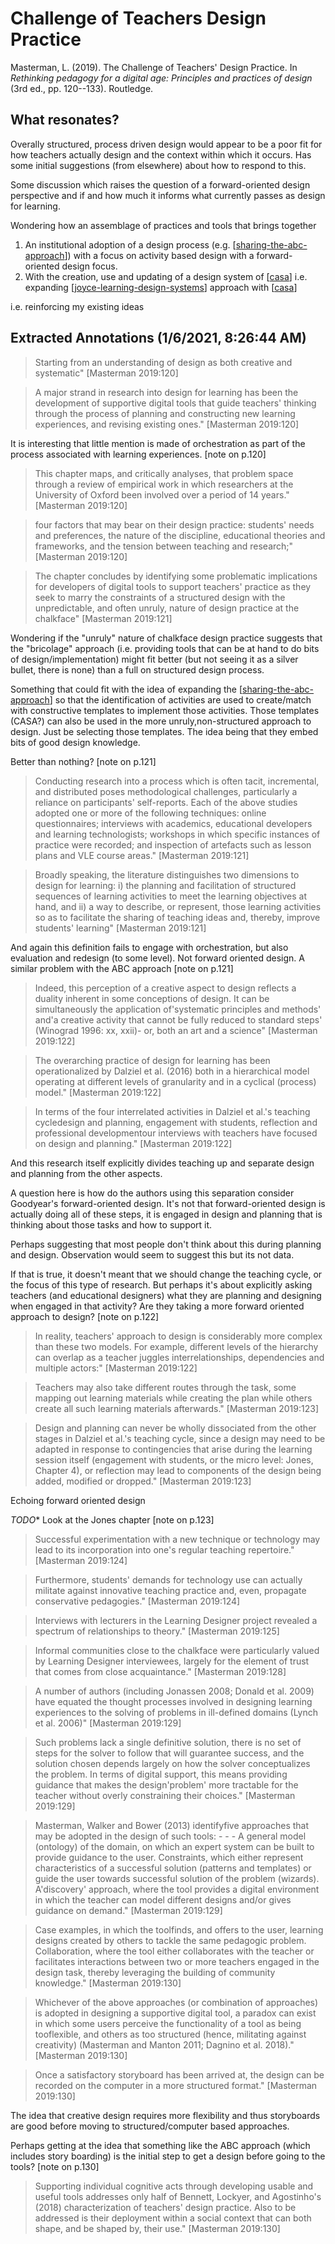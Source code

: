 # Challenge of Teachers Design Practice

Masterman, L. (2019). The Challenge of Teachers' Design Practice. In *Rethinking pedagogy for a digital age: Principles and practices of design* (3rd ed., pp. 120--133). Routledge.

## What resonates?

Overally structured, process driven design would appear to be a poor fit for how teachers actually design and the context within which it occurs. Has some initial suggestions (from elsewhere) about how to respond to this.

Some discussion which raises the question of a forward-oriented design perspective and if and how much it informs what currently passes as design for learning.

Wondering how an assemblage of practices and tools that brings together 

1. An institutional adoption of a design process (e.g. [[sharing-the-abc-approach]]) with a focus on activity based design with a forward-oriented design focus.
2. With the creation, use and updating of a design system of [[casa]] i.e. expanding [[joyce-learning-design-systems]] approach with [[casa]]

i.e. reinforcing my existing ideas

## Extracted Annotations (1/6/2021, 8:26:44 AM)

> Starting from an understanding of design as both creative and systematic" [Masterman 2019:120]

> A major strand in research into design for learning has been the development of supportive digital tools that guide teachers' thinking through the process of planning and constructing new learning experiences, and revising existing ones." [Masterman 2019:120]

It is interesting that little mention is made of orchestration as part of the process associated with learning experiences. [note on p.120]

> This chapter maps, and critically analyses, that problem space through a review of empirical work in which researchers at the University of Oxford been involved over a period of 14 years." [Masterman 2019:120]

> four factors that may bear on their design practice: students' needs and preferences, the nature of the discipline, educational theories and frameworks, and the tension between teaching and research;" [Masterman 2019:120]

> The chapter concludes by identifying some problematic implications for developers of digital tools to support teachers' practice as they seek to marry the constraints of a structured design with the unpredictable, and often unruly, nature of design practice at the chalkface" [Masterman 2019:121]

Wondering if the "unruly" nature of chalkface design practice suggests that the "bricolage" approach (i.e. providing tools that can be at hand to do bits of design/implementation) might fit better (but not seeing it as a silver bullet, there is none) than a full on structured design process.

Something that could fit with the idea of expanding the [[sharing-the-abc-approach]] so that the identification of activities are used to create/match with constructive templates to implement those activities. Those templates (CASA?) can also be used in the more unruly,non-structured approach to design. Just be selecting those templates. The idea being that they embed bits of good design knowledge.

Better than nothing? [note on p.121]

> Conducting research into a process which is often tacit, incremental, and distributed poses methodological challenges, particularly a reliance on participants' self-reports. Each of the above studies adopted one or more of the following techniques: online questionnaires; interviews with academics, educational developers and learning technologists; workshops in which specific instances of practice were recorded; and inspection of artefacts such as lesson plans and VLE course areas." [Masterman 2019:121]

> Broadly speaking, the literature distinguishes two dimensions to design for learning: i) the planning and facilitation of structured sequences of learning activities to meet the learning objectives at hand, and ii) a way to describe, or represent, those learning activities so as to facilitate the sharing of teaching ideas and, thereby, improve students' learning" [Masterman 2019:121]

And again this definition fails to engage with orchestration, but also evaluation and redesign (to some level). Not forward oriented design. A similar problem with the ABC approach [note on p.121]

> Indeed, this perception of a creative aspect to design reflects a duality inherent in some conceptions of design. It can be simultaneously the application of'systematic principles and methods' and'a creative activity that cannot be fully reduced to standard steps' (Winograd 1996: xx, xxii)- or, both an art and a science" [Masterman 2019:122]

> The overarching practice of design for learning has been operationalized by Dalziel et al. (2016) both in a hierarchical model operating at different levels of granularity and in a cyclical (process) model." [Masterman 2019:122]

> In terms of the four interrelated activities in Dalziel et al.'s teaching cycledesign and planning, engagement with students, reflection and professional developmentour interviews with teachers have focused on design and planning." [Masterman 2019:122]

And this research itself explicitly divides teaching up and separate design and planning from the other aspects.

A question here is how do the authors using this separation consider Goodyear's forward-oriented design. It's not that forward-oriented design is actually doing all of these steps, it is engaged in design and planning that is thinking about those tasks and how to support it.

Perhaps suggesting that most people don't think about this during planning and design. Observation would seem to suggest this but its not data.

If that is true, it doesn't meant that we should change the teaching cycle, or the focus of this type of research. But perhaps it's about explicitly asking teachers (and educational designers) what they are planning and designing when engaged in that activity? Are they taking a more forward oriented approach to design? [note on p.122]

> In reality, teachers' approach to design is considerably more complex than these two models. For example, different levels of the hierarchy can overlap as a teacher juggles interrelationships, dependencies and multiple actors:" [Masterman 2019:122]

> Teachers may also take different routes through the task, some mapping out learning materials while creating the plan while others create all such learning materials afterwards." [Masterman 2019:123]

> Design and planning can never be wholly dissociated from the other stages in Dalziel et al.'s teaching cycle, since a design may need to be adapted in response to contingencies that arise during the learning session itself (engagement with students, or the micro level: Jones, Chapter 4), or reflection may lead to components of the design being added, modified or dropped." [Masterman 2019:123]

Echoing forward oriented design

*TODO** Look at the Jones chapter [note on p.123]

> Successful experimentation with a new technique or technology may lead to its incorporation into one's regular teaching repertoire." [Masterman 2019:124]

> Furthermore, students' demands for technology use can actually militate against innovative teaching practice and, even, propagate conservative pedagogies." [Masterman 2019:124]

> Interviews with lecturers in the Learning Designer project revealed a spectrum of relationships to theory." [Masterman 2019:125]

> Informal communities close to the chalkface were particularly valued by Learning Designer interviewees, largely for the element of trust that comes from close acquaintance." [Masterman 2019:128]

> A number of authors (including Jonassen 2008; Donald et al. 2009) have equated the thought processes involved in designing learning experiences to the solving of problems in ill-defined domains (Lynch et al. 2006)" [Masterman 2019:129]

> Such problems lack a single definitive solution, there is no set of steps for the solver to follow that will guarantee success, and the solution chosen depends largely on how the solver conceptualizes the problem. In terms of digital support, this means providing guidance that makes the design'problem' more tractable for the teacher without overly constraining their choices." [Masterman 2019:129]

> Masterman, Walker and Bower (2013) identifyfive approaches that may be adopted in the design of such tools: - - - A general model (ontology) of the domain, on which an expert system can be built to provide guidance to the user. Constraints, which either represent characteristics of a successful solution (patterns and templates) or guide the user towards successful solution of the problem (wizards). A'discovery' approach, where the tool provides a digital environment in which the teacher can model different designs and/or gives guidance on demand." [Masterman 2019:129]

> Case examples, in which the toolfinds, and offers to the user, learning designs created by others to tackle the same pedagogic problem. Collaboration, where the tool either collaborates with the teacher or facilitates interactions between two or more teachers engaged in the design task, thereby leveraging the building of community knowledge." [Masterman 2019:130]

> Whichever of the above approaches (or combination of approaches) is adopted in designing a supportive digital tool, a paradox can exist in which some users perceive the functionality of a tool as being tooflexible, and others as too structured (hence, militating against creativity) (Masterman and Manton 2011; Dagnino et al. 2018)." [Masterman 2019:130]

> Once a satisfactory storyboard has been arrived at, the design can be recorded on the computer in a more structured format." [Masterman 2019:130]

The idea that creative design requires more flexibility and thus storyboards are good before moving to structured/computer based approaches.

Perhaps getting at the idea that something like the ABC approach (which includes story boarding) is the initial step to get a design before going to the tools? [note on p.130]

> Supporting individual cognitive acts through developing usable and useful tools addresses only half of Bennett, Lockyer, and Agostinho's (2018) characterization of teachers' design practice. Also to be addressed is their deployment within a social context that can both shape, and be shaped by, their use." [Masterman 2019:130]

[//begin]: # "Autogenerated link references for markdown compatibility"
[sharing-the-abc-approach]: sharing-the-abc-approach "Sharing the ABC Approach"
[casa]: ../casa "Contextually Appropriate Scaffolding Assemblages (CASA)"
[joyce-learning-design-systems]: joyce-learning-design-systems "Joyce Learning Design Systems"
[//end]: # "Autogenerated link references"